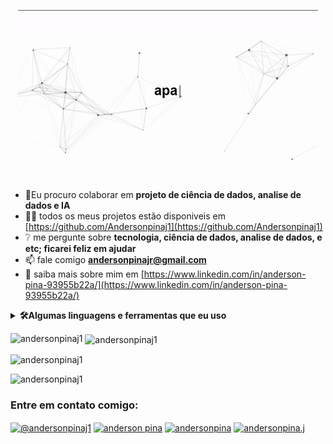 <p align="center">
  <img src="https://github.com/Andersonpinaj1/Andersonpinaj1/raw/main/assets/header-github.gif" alt="Oi eu sou anderson">
</p>

<!--
How to make this gif ?

I made my with https://codesandbox.io/s/github-profile-2ijk7
Then i recorded my screen to gif on Mac with Quicktime  and save result to [assets/github.mov](assets/github.mov)
This [gist](https://gist.github.com/tskaggs/6394639) help me to create a dedicated command that convert MOV to GIF.
Type this command `make generate-gif` to generate [assets/github.gif](assets/github.gif)
-->

- 👯Eu procuro colaborar em **projeto de ciência de dados, analise de dados e IA**
- 👨‍💻 todos os meus projetos estão disponiveis em [https://github.com/Andersonpinaj1](https://github.com/Andersonpinaj1)
- ❔ me pergunte sobre **tecnologia, ciência de dados, analise de dados, e etc; ficarei feliz em ajudar**
- 📫 fale comigo **andersonpinajr@gmail.com**
- 📄 saiba mais sobre mim em [https://www.linkedin.com/in/anderson-pina-93955b22a/](https://www.linkedin.com/in/anderson-pina-93955b22a/)

<details>
  <summary><b>🛠️Algumas linguagens e ferramentas que eu uso</b></summary>
  <br/>
<p align="left"> <a href="https://www.microsoft.com/en-us/sql-server" target="_blank" rel="noreferrer"> <img src="https://www.svgrepo.com/show/303229/microsoft-sql-server-logo.svg" alt="mssql" width="40" height="40"/> </a> <a href="https://www.mysql.com/" target="_blank" rel="noreferrer"> <img src="https://raw.githubusercontent.com/devicons/devicon/master/icons/mysql/mysql-original-wordmark.svg" alt="mysql" width="40" height="40"/> </a> <a href="https://pandas.pydata.org/" target="_blank" rel="noreferrer"> <img src="https://raw.githubusercontent.com/devicons/devicon/2ae2a900d2f041da66e950e4d48052658d850630/icons/pandas/pandas-original.svg" alt="pandas" width="40" height="40"/> </a> <a href="https://www.postgresql.org" target="_blank" rel="noreferrer"> <img src="https://raw.githubusercontent.com/devicons/devicon/master/icons/postgresql/postgresql-original-wordmark.svg" alt="postgresql" width="40" height="40"/> </a> <a href="https://www.python.org" target="_blank" rel="noreferrer"> <img src="https://raw.githubusercontent.com/devicons/devicon/master/icons/python/python-original.svg" alt="python" width="40" height="40"/> </a> <a href="https://scikit-learn.org/" target="_blank" rel="noreferrer"> <img src="https://upload.wikimedia.org/wikipedia/commons/0/05/Scikit_learn_logo_small.svg" alt="scikit_learn" width="40" height="40"/> </a> <a href="https://seaborn.pydata.org/" target="_blank" rel="noreferrer"> <img src="https://seaborn.pydata.org/_images/logo-mark-lightbg.svg" alt="seaborn" width="40" height="40"/> </a> <a href="https://www.sqlite.org/" target="_blank" rel="noreferrer"> <img src="https://www.vectorlogo.zone/logos/sqlite/sqlite-icon.svg" alt="sqlite" width="40" height="40"/> </a> <a href="https://www.tensorflow.org" target="_blank" rel="noreferrer"> <img src="https://www.vectorlogo.zone/logos/tensorflow/tensorflow-icon.svg" alt="tensorflow" width="40" height="40"/> </a> </p>


</details>

<p><img align="left" src="https://github-readme-stats.vercel.app/api/top-langs?username=andersonpinaj1&show_icons=true&locale=en&layout=compact" alt="andersonpinaj1" /></p>

<p>&nbsp;<img align="center" src="https://github-readme-stats.vercel.app/api?username=andersonpinaj1&show_icons=true&locale=en" alt="andersonpinaj1" /></p>

<p><img align="center" src="https://github-readme-streak-stats.herokuapp.com/?user=andersonpinaj1&" alt="andersonpinaj1" /></p>

<p align="left"> <img src="https://komarev.com/ghpvc/?username=andersonpinaj1&label=Profile%20views&color=0e75b6&style=flat" alt="andersonpinaj1" /> </p>

<h3 align="left">Entre em contato comigo:</h3>
<p align="left">
<a href="https://twitter.com/@andersonpinaj1" target="blank"><img align="center" src="https://raw.githubusercontent.com/rahuldkjain/github-profile-readme-generator/master/src/images/icons/Social/twitter.svg" alt="@andersonpinaj1" height="30" width="40" /></a>
<a href="https://linkedin.com/in/anderson pina" target="blank"><img align="center" src="https://raw.githubusercontent.com/rahuldkjain/github-profile-readme-generator/master/src/images/icons/Social/linked-in-alt.svg" alt="anderson pina" height="30" width="40" /></a>
<a href="https://kaggle.com/andersonpina" target="blank"><img align="center" src="https://raw.githubusercontent.com/rahuldkjain/github-profile-readme-generator/master/src/images/icons/Social/kaggle.svg" alt="andersonpina" height="30" width="40" /></a>
<a href="https://instagram.com/andersonpina.j" target="blank"><img align="center" src="https://raw.githubusercontent.com/rahuldkjain/github-profile-readme-generator/master/src/images/icons/Social/instagram.svg" alt="andersonpina.j" height="30" width="40" /></a>
</p>
